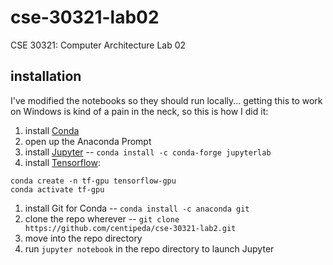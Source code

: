 # cse-30321-lab02

CSE 30321: Computer Architecture
Lab 02

## installation

I've modified the notebooks so they should run locally... getting this to work on Windows is kind of a pain in the neck, so this is how I did it:

1. install [Conda](https://docs.conda.io/en/latest/)
1. open up the Anaconda Prompt
1. install [Jupyter](https://jupyter.org/install) -- `conda install -c conda-forge jupyterlab`
1. install [Tensorflow](https://docs.anaconda.com/anaconda/user-guide/tasks/tensorflow/):
```
conda create -n tf-gpu tensorflow-gpu
conda activate tf-gpu
```
1. install Git for Conda -- `conda install -c anaconda git`
1. clone the repo wherever -- `git clone https://github.com/centipeda/cse-30321-lab2.git` 
1. move into the repo directory
1. run `jupyter notebook` in the repo directory to launch Jupyter

